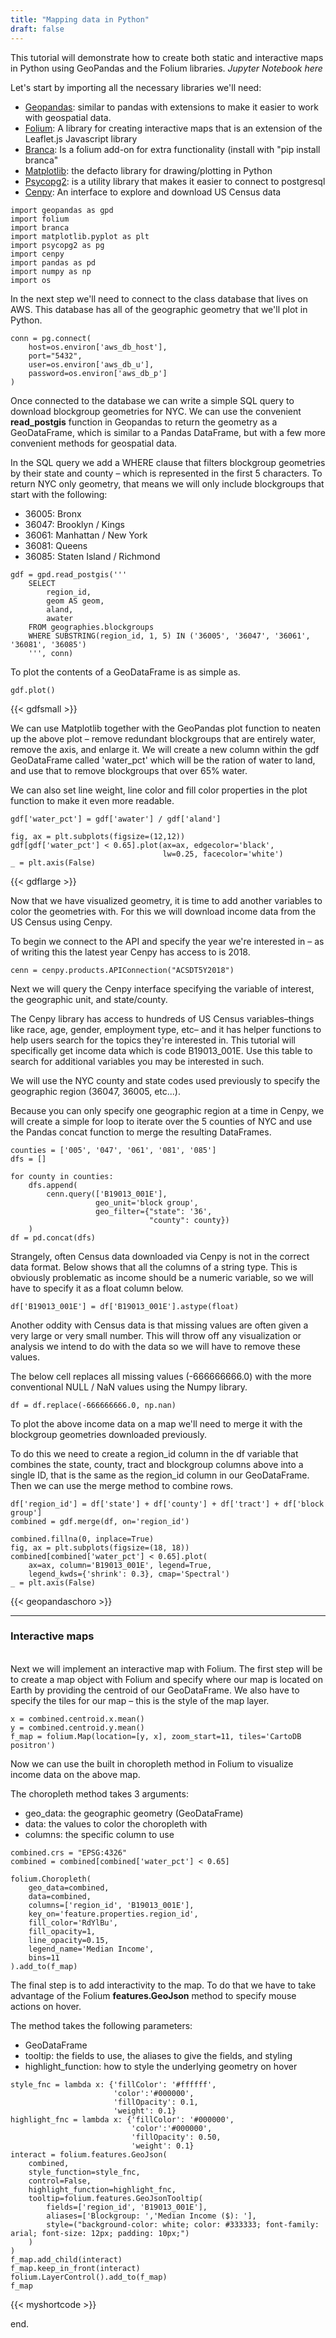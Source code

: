 ```yaml
---
title: "Mapping data in Python"
draft: false
---
```




This tutorial will demonstrate how to create both static and interactive maps in Python using GeoPandas and the Folium libraries. *Jupyter Notebook here*


Let's start by importing all the necessary libraries we'll need:
- [Geopandas](https://geopandas.org/index.html): similar to pandas with extensions to make it easier to work  with geospatial data.
- [Folium](https://python-visualization.github.io/folium/): A library for creating interactive maps that is an extension of the Leaflet.js Javascript library
- [Branca](https://github.com/python-visualization/branca): Is a folium add-on for extra functionality (install with "pip install branca"
- [Matplotlib](https://matplotlib.org/): the defacto library for drawing/plotting in Python
- [Psycopg2](https://www.psycopg.org/docs/): is a utility library that makes it easier to connect to postgresql
- [Cenpy](https://github.com/cenpy-devs/cenpy): An interface to explore and download US Census data

```
import geopandas as gpd
import folium
import branca
import matplotlib.pyplot as plt
import psycopg2 as pg
import cenpy
import pandas as pd
import numpy as np
import os
```

In the next step we'll need to connect to the class database that lives on AWS. This database has all of the geographic geometry that we'll plot in Python.

```
conn = pg.connect(
    host=os.environ['aws_db_host'],
    port="5432",
    user=os.environ['aws_db_u'],
    password=os.environ['aws_db_p']
)
```

Once connected to the database we can write a simple SQL query to download blockgroup geometries for NYC. We can use the convenient **read_postgis** function in Geopandas to return the geometry as a GeoDataFrame, which is similar to a Pandas DataFrame, but with a few more convenient methods for geospatial data.

In the SQL query we add a WHERE clause that filters blockgroup geometries by their state and county – which is represented in the first 5 characters. To return NYC only geometry, that means we will only include blockgroups that start with the following:
- 36005: Bronx
- 36047: Brooklyn / Kings
- 36061: Manhattan / New York
- 36081: Queens
- 36085: Staten Island / Richmond

```
gdf = gpd.read_postgis('''
    SELECT
        region_id,
        geom AS geom,
        aland,
        awater
    FROM geographies.blockgroups
    WHERE SUBSTRING(region_id, 1, 5) IN ('36005', '36047', '36061', '36081', '36085')
    ''', conn)
```

To plot the contents of a GeoDataFrame is as simple as.

```
gdf.plot()
```
{{< gdfsmall >}}


We can use Matplotlib together with the GeoPandas plot function to neaten up the above plot – remove redundant blockgroups that are entirely water, remove the axis, and enlarge it. We will create a new column within the gdf GeoDataFrame called 'water_pct' which will be the ration of water to land, and use that to remove blockgroups that over 65% water.

We can also set line weight, line color and fill color properties in the plot function to make it even more readable.

```
gdf['water_pct'] = gdf['awater'] / gdf['aland']

fig, ax = plt.subplots(figsize=(12,12))
gdf[gdf['water_pct'] < 0.65].plot(ax=ax, edgecolor='black',
                                  lw=0.25, facecolor='white')
_ = plt.axis(False)
```

{{< gdflarge >}}

Now that we have visualized geometry, it is time to add another variables to color the geometries with. For this we will download income data from the US Census using Cenpy.

To begin we connect to the API and specify the year we're interested in – as of writing this the latest year Cenpy has access to is 2018.

```
cenn = cenpy.products.APIConnection("ACSDT5Y2018")
```

Next we will query the Cenpy interface specifying the variable of interest, the geographic unit, and state/county.

The Cenpy library has access to hundreds of US Census variables–things like race, age, gender, employment type, etc– and it has helper functions to help users search for the topics they're interested in. This tutorial will specifically get income data which is code B19013_001E. Use this table to search for additional variables you may be interested in such.

We will use the NYC county and state codes used previously to specify the geographic region (36047, 36005, etc...).

Because you can only specify one geographic region at a time in Cenpy, we will create a simple for loop to iterate over the 5 counties of NYC and use the Pandas concat function to merge the resulting DataFrames.

```
counties = ['005', '047', '061', '081', '085']
dfs = []

for county in counties:
    dfs.append(
        cenn.query(['B19013_001E'],
                   geo_unit='block group',
                   geo_filter={"state": '36',
                               "county": county})
    )
df = pd.concat(dfs)
```

Strangely, often Census data downloaded via Cenpy is not in the correct data format. Below shows that all the columns of a string type. This is obviously problematic as income should be a numeric variable, so we will have to specify it as a float column below.

```
df['B19013_001E'] = df['B19013_001E'].astype(float)
```

Another oddity with Census data is that missing values are often given a very large or very small number. This will throw off any visualization or analysis we intend to do with the data so we will have to remove these values.

The below cell replaces all missing values (-666666666.0) with the more conventional NULL / NaN values using the Numpy library.

```
df = df.replace(-666666666.0, np.nan)
```

To plot the above income data on a map we'll need to merge it with the blockgroup geometries downloaded previously.

To do this we need to create a region_id column in the df variable that combines the state, county, tract and blockgroup columns above into a single ID, that is the same as the region_id column in our GeoDataFrame. Then we can use the merge method to combine rows.

```
df['region_id'] = df['state'] + df['county'] + df['tract'] + df['block group']
combined = gdf.merge(df, on='region_id')

combined.fillna(0, inplace=True)
fig, ax = plt.subplots(figsize=(18, 18))
combined[combined['water_pct'] < 0.65].plot(
    ax=ax, column='B19013_001E', legend=True,
    legend_kwds={'shrink': 0.3}, cmap='Spectral')
_ = plt.axis(False)
```

{{< geopandaschoro >}}

---
### Interactive maps

\
Next we will implement an interactive map with Folium. The first step will be to create a map object with Folium and specify where our map is located on Earth by providing the centroid of our GeoDataFrame. We also have to specify the tiles for our map – this is the style of the map layer.

```
x = combined.centroid.x.mean()
y = combined.centroid.y.mean()
f_map = folium.Map(location=[y, x], zoom_start=11, tiles='CartoDB positron')
```

Now we can use the built in choropleth method in Folium to visualize income data on the above map.

The choropleth method takes 3 arguments:
- geo_data: the geographic geometry (GeoDataFrame)
- data: the values to color the choropleth with
- columns: the specific column to use

```
combined.crs = "EPSG:4326"
combined = combined[combined['water_pct'] < 0.65]

folium.Choropleth(
    geo_data=combined,
    data=combined,
    columns=['region_id', 'B19013_001E'],
    key_on='feature.properties.region_id',
    fill_color='RdYlBu',
    fill_opacity=1,
    line_opacity=0.15,
    legend_name='Median Income',
    bins=11
).add_to(f_map)
```

The final step is to add interactivity to the map. To do that we have to take advantage of the Folium **features.GeoJson** method to specify mouse actions on hover.

The method takes the following parameters:
- GeoDataFrame
- tooltip: the fields to use, the aliases to give the fields, and styling
- highlight_function: how to style the underlying geometry on hover

```
style_fnc = lambda x: {'fillColor': '#ffffff',
                       'color':'#000000',
                       'fillOpacity': 0.1,
                       'weight': 0.1}
highlight_fnc = lambda x: {'fillColor': '#000000',
                           'color':'#000000',
                           'fillOpacity': 0.50,
                           'weight': 0.1}
interact = folium.features.GeoJson(
    combined,
    style_function=style_fnc,
    control=False,
    highlight_function=highlight_fnc,
    tooltip=folium.features.GeoJsonTooltip(
        fields=['region_id', 'B19013_001E'],
        aliases=['Blockgroup: ','Median Income ($): '],
        style=("background-color: white; color: #333333; font-family: arial; font-size: 12px; padding: 10px;")
    )
)
f_map.add_child(interact)
f_map.keep_in_front(interact)
folium.LayerControl().add_to(f_map)
f_map
```

{{< myshortcode >}}

end.
